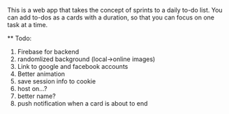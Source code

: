 
This is a web app that takes the concept of sprints to a daily to-do list. You can add to-dos as a cards with a duration, so that you can focus on one task at a time.

** Todo:
1. Firebase for backend
2. randomlized background (local->online images)
3. Link to google and facebook accounts
4. Better animation
5. save session info to cookie
6. host on...?
7. better name?
8. push notification when a card is about to end